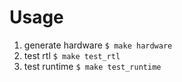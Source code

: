 # Usage

1. generate hardware
  `$ make hardware`
2. test rtl
   `$ make test_rtl`
3. test runtime
   `$ make test_runtime`
